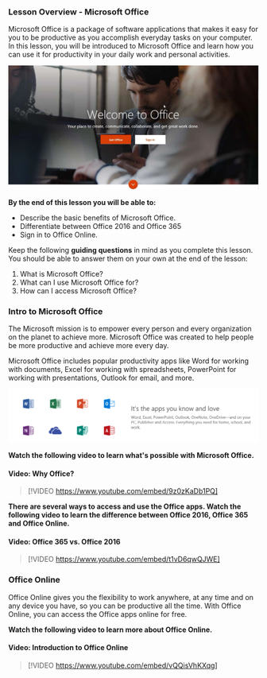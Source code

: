 ### Lesson Overview - Microsoft Office

Microsoft Office is a package of software applications that makes it easy for you to be productive as you accomplish everyday tasks on your computer. In this lesson, you will be introduced to Microsoft Office and learn how you can use it for productivity in your daily work and personal activities.

![Screenshot of Office Online interface](../media/Office_Online_Illustration.jpg)

**By the end of this lesson you will be able to:**

*   Describe the basic benefits of Microsoft Office.
*   Differentiate between Office 2016 and Office 365
*   Sign in to Office Online.

Keep the following **guiding questions** in mind as you complete this lesson. You should be able to answer them on your own at the end of the lesson:

1.  What is Microsoft Office?
2.  What can I use Microsoft Office for?
3.  How can I access Microsoft Office?

### Intro to Microsoft Office
The Microsoft mission is to empower every person and every organization on the planet to achieve more. Microsoft Office was created to help people be more productive and achieve more every day.

Microsoft Office includes popular productivity apps like Word for working with documents, Excel for working with spreadsheets, PowerPoint for working with presentations, Outlook for email, and more.


![Office Apps](../media/officeapps.PNG)

**Watch the following video to learn what's possible with Microsoft Office.**


#### Video: Why Office?
> [!VIDEO https://www.youtube.com/embed/9z0zKaDb1PQ]


**There are several ways to access and use the Office apps. Watch the following video to learn the difference between Office 2016, Office 365 and Office Online.**


#### Video: Office 365 vs. Office 2016 
> [!VIDEO https://www.youtube.com/embed/t1vD6qwQJWE]

### Office Online
Office Online gives you the flexibility to work anywhere, at any time and on any device you have, so you can be productive all the time. With Office Online, you can access the Office apps online for free.

**Watch the following video to learn more about Office Online.**


#### Video: Introduction to Office Online
> [!VIDEO https://www.youtube.com/embed/vQQisVhKXqg]
